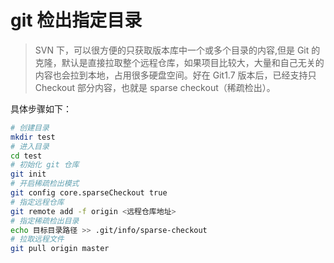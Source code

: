 # git 检出指定目录

> SVN 下，可以很方便的只获取版本库中一个或多个目录的内容,但是 Git 的克隆，默认是直接拉取整个远程仓库，如果项目比较大，大量和自己无关的内容也会拉到本地，占用很多硬盘空间。好在 Git1.7 版本后，已经支持只 Checkout 部分内容，也就是 sparse checkout（稀疏检出）。

具体步骤如下：

```bash
# 创建目录
mkdir test
# 进入目录
cd test
# 初始化 git 仓库
git init
# 开启稀疏检出模式
git config core.sparseCheckout true
# 指定远程仓库
git remote add -f origin <远程仓库地址>
# 指定稀疏检出目录
echo 目标目录路径 >> .git/info/sparse-checkout
# 拉取远程文件
git pull origin master

```
